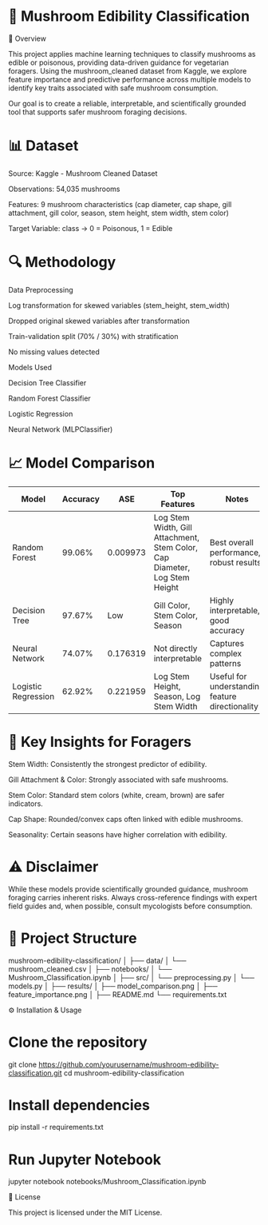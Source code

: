 # 🍄 Mushroom Edibility Classification
📌 Overview

This project applies machine learning techniques to classify mushrooms as edible or poisonous, providing data-driven guidance for vegetarian foragers. Using the mushroom_cleaned dataset from Kaggle, we explore feature importance and predictive performance across multiple models to identify key traits associated with safe mushroom consumption.

Our goal is to create a reliable, interpretable, and scientifically grounded tool that supports safer mushroom foraging decisions.

# 📊 Dataset

Source: Kaggle - Mushroom Cleaned Dataset

Observations: 54,035 mushrooms

Features: 9 mushroom characteristics (cap diameter, cap shape, gill attachment, gill color, season, stem height, stem width, stem color)

Target Variable: class → 0 = Poisonous, 1 = Edible

# 🔍 Methodology
Data Preprocessing

Log transformation for skewed variables (stem_height, stem_width)

Dropped original skewed variables after transformation

Train-validation split (70% / 30%) with stratification

No missing values detected

Models Used

Decision Tree Classifier

Random Forest Classifier

Logistic Regression

Neural Network (MLPClassifier)

# 📈 Model Comparison

| Model             | Accuracy | ASE       | Top Features                                                                 | Notes                                                |
|-------------------|----------|-----------|-------------------------------------------------------------------------------|------------------------------------------------------|
| Random Forest     | 99.06%   | 0.009973  | Log Stem Width, Gill Attachment, Stem Color, Cap Diameter, Log Stem Height   | Best overall performance, robust results            |
| Decision Tree     | 97.67%   | Low       | Gill Color, Stem Color, Season                                                | Highly interpretable, good accuracy                  |
| Neural Network    | 74.07%   | 0.176319  | Not directly interpretable                                                     | Captures complex patterns                            |
| Logistic Regression| 62.92%  | 0.221959  | Log Stem Height, Season, Log Stem Width                                       | Useful for understanding feature directionality      |


# 🌟 Key Insights for Foragers

Stem Width: Consistently the strongest predictor of edibility.

Gill Attachment & Color: Strongly associated with safe mushrooms.

Stem Color: Standard stem colors (white, cream, brown) are safer indicators.

Cap Shape: Rounded/convex caps often linked with edible mushrooms.

Seasonality: Certain seasons have higher correlation with edibility.

# ⚠️ Disclaimer

While these models provide scientifically grounded guidance, mushroom foraging carries inherent risks. Always cross-reference findings with expert field guides and, when possible, consult mycologists before consumption.

# 📂 Project Structure
mushroom-edibility-classification/
│
├── data/
│   └── mushroom_cleaned.csv
│
├── notebooks/
│   └── Mushroom_Classification.ipynb
│
├── src/
│   └── preprocessing.py
│   └── models.py
│
├── results/
│   ├── model_comparison.png
│   ├── feature_importance.png
│
├── README.md
└── requirements.txt

⚙️ Installation & Usage
# Clone the repository
git clone https://github.com/yourusername/mushroom-edibility-classification.git
cd mushroom-edibility-classification

# Install dependencies
pip install -r requirements.txt

# Run Jupyter Notebook
jupyter notebook notebooks/Mushroom_Classification.ipynb

📜 License

This project is licensed under the MIT License.

